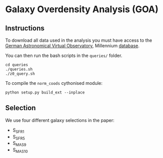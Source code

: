 # Galaxy Overdensity Analysis (GOA)

## Instructions

To download all data used in the analysis you must have access to the [German Astronomical Virtual Observatory](http://www.g-vo.org/), Millennium [database](http://gavo.mpa-garching.mpg.de/MyMillennium/).

You can then run the bash scripts in the `queries/` folder.

    cd queries
    ./queries.sh
    ./z0_query.sh

To compile the `norm_coods` cythonised module:

    python setup.py build_ext --inplace


## Selection

We use four different galaxy selections in the paper:

- $\mathrm{S_{SFR1}}$
- $\mathrm{S_{SFR5}}$
- $\mathrm{S_{MAS9}}$
- $\mathrm{S_{MAS10}}$

